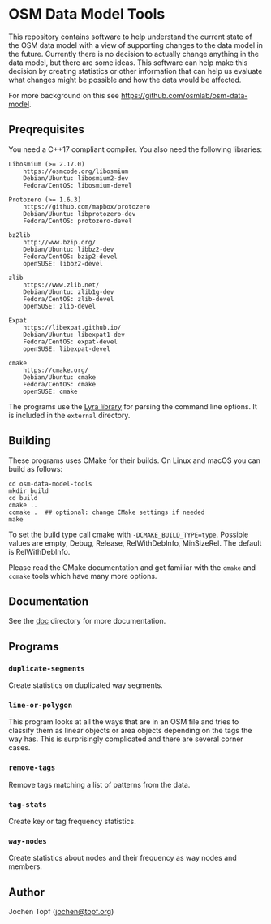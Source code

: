 
# OSM Data Model Tools

This repository contains software to help understand the current state of the
OSM data model with a view of supporting changes to the data model in the
future. Currently there is no decision to actually change anything in the data
model, but there are some ideas. This software can help make this decision by
creating statistics or other information that can help us evaluate what changes
might be possible and how the data would be affected.

For more background on this see https://github.com/osmlab/osm-data-model.

## Preqrequisites

You need a C++17 compliant compiler. You also need the following libraries:

    Libosmium (>= 2.17.0)
        https://osmcode.org/libosmium
        Debian/Ubuntu: libosmium2-dev
        Fedora/CentOS: libosmium-devel

    Protozero (>= 1.6.3)
        https://github.com/mapbox/protozero
        Debian/Ubuntu: libprotozero-dev
        Fedora/CentOS: protozero-devel

    bz2lib
        http://www.bzip.org/
        Debian/Ubuntu: libbz2-dev
        Fedora/CentOS: bzip2-devel
        openSUSE: libbz2-devel

    zlib
        https://www.zlib.net/
        Debian/Ubuntu: zlib1g-dev
        Fedora/CentOS: zlib-devel
        openSUSE: zlib-devel

    Expat
        https://libexpat.github.io/
        Debian/Ubuntu: libexpat1-dev
        Fedora/CentOS: expat-devel
        openSUSE: libexpat-devel

    cmake
        https://cmake.org/
        Debian/Ubuntu: cmake
        Fedora/CentOS: cmake
        openSUSE: cmake

The programs use the [Lyra library](https://github.com/bfgroup/Lyra) for
parsing the command line options. It is included in the `external` directory.

## Building

These programs uses CMake for their builds. On Linux and macOS you can build as
follows:

    cd osm-data-model-tools
    mkdir build
    cd build
    cmake ..
    ccmake .  ## optional: change CMake settings if needed
    make

To set the build type call cmake with `-DCMAKE_BUILD_TYPE=type`. Possible
values are empty, Debug, Release, RelWithDebInfo, MinSizeRel. The
default is RelWithDebInfo.

Please read the CMake documentation and get familiar with the `cmake` and
`ccmake` tools which have many more options.

## Documentation

See the [doc](doc/) directory for more documentation.

## Programs

### `duplicate-segments`

Create statistics on duplicated way segments.

### `line-or-polygon`

This program looks at all the ways that are in an OSM file and tries to
classify them as linear objects or area objects depending on the tags the
way has. This is surprisingly complicated and there are several corner
cases.

### `remove-tags`

Remove tags matching a list of patterns from the data.

### `tag-stats`

Create key or tag frequency statistics.

### `way-nodes`

Create statistics about nodes and their frequency as way nodes and members.


## Author

Jochen Topf (jochen@topf.org)


